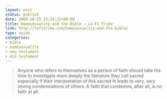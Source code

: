 ```yaml
---
layout: post
status: publish
date: 2009-10-25 23:34:22+00:00
title: Homosexuality and the Bible – Lo-Fi Tribe
link: http://lofitribe.com/homosexuality-and-the-bible/
type: aside
categories:
- bible
- homosexuality
- new testament
- old testament
---
```


> Anyone who refers to themselves as a person of faith should take the time to investigate more deeply the literature they call sacred especially if their interpretation of this sacred lit leads to very, very strong condemnations of others. A faith that condemns, after all, is no faith at all.
